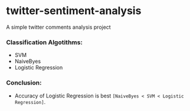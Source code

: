 # twitter-sentiment-analysis
A simple twitter comments analysis project


### Classification Algotithms:
- SVM
- NaiveByes
- Logistic Regression


### Conclusion:
- Accuracy of Logistic Regression is best `[NaiveByes < SVM < Logistic Regression]`.
